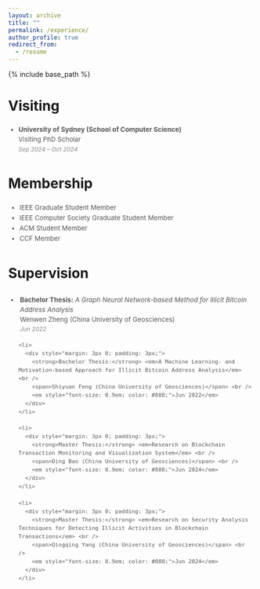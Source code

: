```yaml
---
layout: archive
title: ""
permalink: /experience/
author_profile: true
redirect_from:
  - /resume
---
```


{% include base_path %}

# Visiting

<div style="margin: 3px 0; padding: 3px;">
  <ul style="margin: 0; padding-left: 18px; font-size: 0.95em; color: #555; line-height: 1.5;">
    <li>
      <strong>University of Sydney (School of Computer Science)</strong> <br />
      <span>Visiting PhD Scholar</span> <br />
      <em style="font-size: 0.9em; color: #888;">Sep 2024 – Oct 2024</em>
    </li>
  </ul>
</div>

# Membership

<div style="margin: 3px 0; padding: 3px;">
  <ul style="margin: 0; padding-left: 20px; font-size: 0.95em; color: #555; line-height: 1.6;">
    <li>IEEE Graduate Student Member</li>
    <li>IEEE Computer Society Graduate Student Member</li>
    <li>ACM Student Member</li>
    <li>CCF Member</li>
  </ul>
</div>

# Supervision

<div style="margin: 3px 0; padding: 3px;">
  <ul style="margin: 0; padding-left: 18px; font-size: 0.95em; color: #555; line-height: 1.5;">
    <li>
      <div style="margin: 3px 0; padding: 3px;">
        <strong>Bachelor Thesis:</strong> <em>A Graph Neural Network-based Method for Illicit Bitcoin Address Analysis</em> <br />
        <span>Wenwen Zheng (China University of Geosciences)</span> <br />
        <em style="font-size: 0.9em; color: #888;">Jun 2022</em>
      </div>
    </li>

    <li>
      <div style="margin: 3px 0; padding: 3px;">
        <strong>Bachelor Thesis:</strong> <em>A Machine Learning- and Motivation-based Approach for Illicit Bitcoin Address Analysis</em> <br />
        <span>Shiyuan Feng (China University of Geosciences)</span> <br />
        <em style="font-size: 0.9em; color: #888;">Jun 2022</em>
      </div>
    </li>

    <li>
      <div style="margin: 3px 0; padding: 3px;">
        <strong>Master Thesis:</strong> <em>Research on Blockchain Transaction Monitoring and Visualization System</em> <br />
        <span>Ding Bao (China University of Geosciences)</span> <br />
        <em style="font-size: 0.9em; color: #888;">Jun 2024</em>
      </div>
    </li>

    <li>
      <div style="margin: 3px 0; padding: 3px;">
        <strong>Master Thesis:</strong> <em>Research on Security Analysis Techniques for Detecting Illicit Activities in Blockchain Transactions</em> <br />
        <span>Qingqing Yang (China University of Geosciences)</span> <br />
        <em style="font-size: 0.9em; color: #888;">Jun 2024</em>
      </div>
    </li>
  </ul>
</div>




<!--# Visiting

* Visiting PhD Scholar, University of Sydney (School of Computer Science), Sep 2024 – Oct 2024

# Supervision

* *Wenwen Zheng*, **Bachelor Thesis**: "A Graph Neural Network-based Method for Illicit Bitcoin Address Analysis", China University of Geosciences, Wuhan, China, Jun. 2022
* *Shiyuan Feng*, **Bachelor Thesis**: "A Machine Learning- and Motivation-based Approach for Illicit Bitcoin Address Analysis", China University of Geosciences, Wuhan, China, Jun. 2022
* *Ding Bao*, **Master Thesis**: "Research on Blockchain Transaction Monitoring and Visualization System", China University of Geosciences, Wuhan, China, Jun. 2024
* *Qingqing Yang*, **Master Thesis**: "Research on Security Analysis Techniques for Detecting Illicit Activities in Blockchain Transactions", China University of Geosciences, Wuhan, China, Jun. 2024 -->
 


<!-- # Intership -->


  
